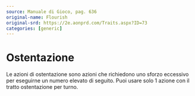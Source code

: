 ```yaml
---
source: Manuale di Gioco, pag. 636
original-name: Flourish
original-srd: https://2e.aonprd.com/Traits.aspx?ID=73
categories: [generic]
---
```


# Ostentazione

Le azioni di ostentazione sono azioni che richiedono uno sforzo eccessivo per
eseguirne un numero elevato di seguito. Puoi usare solo 1 azione con il tratto
ostentazione per turno.
